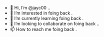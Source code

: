 - 👋 Hi, I’m @jayc00 ..
- 👀 I’m interested in foing back .
- 🌱 I’m currently learning foing back .
- 💞️ I’m looking to collaborate on foing back ..
- 📫 How to reach me foing back .

<!---
jayc00/jayc00 is a ✨ special ✨ repository because its `README.md` (this file) appears on your GitHub profile.
You can click the Preview link to take a look at your changes.
--->
